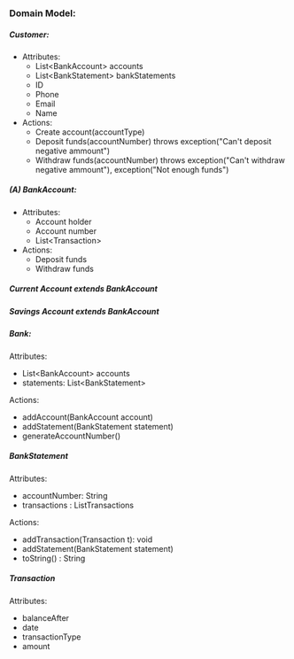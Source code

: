 ### Domain Model:

##### Customer:

- Attributes:
  - List\<BankAccount\> accounts
  - List\<BankStatement\> bankStatements
  - ID
  - Phone
  - Email
  - Name
- Actions:
  - Create account(accountType)
  - Deposit funds(accountNumber) throws exception("Can't deposit negative ammount")
  - Withdraw funds(accountNumber) throws exception("Can't withdraw negative ammount"), exception("Not enough funds")

##### (A) BankAccount:

- Attributes:
  - Account holder
  - Account number
  - List\<Transaction\>
- Actions:
  - Deposit funds
  - Withdraw funds

##### Current Account extends BankAccount

##### Savings Account extends BankAccount

##### Bank:

Attributes:

- List\<BankAccount\> accounts
- statements: List\<BankStatement\>

Actions:

- addAccount(BankAccount account)
- addStatement(BankStatement statement)
- generateAccountNumber()

##### BankStatement

Attributes:

- accountNumber: String
- transactions : ListTransactions

Actions:

- addTransaction(Transaction t): void
- addStatement(BankStatement statement)
- toString() : String

##### Transaction

Attributes:

- balanceAfter
- date
- transactionType
- amount

